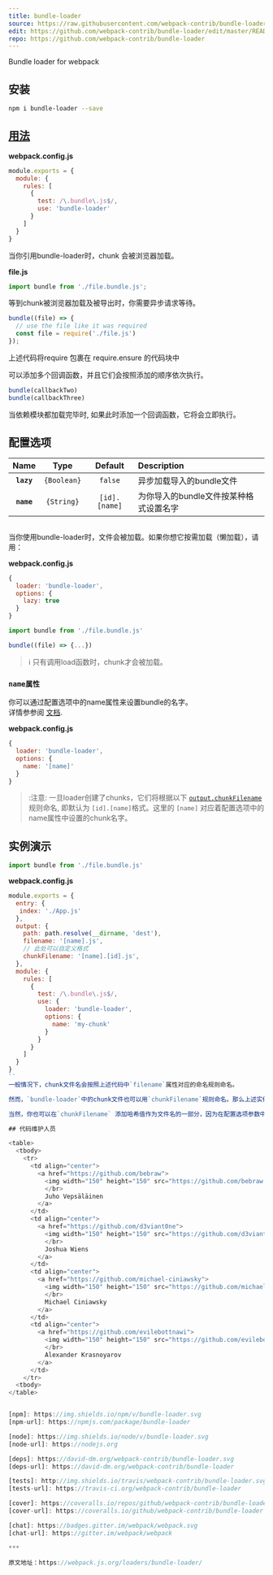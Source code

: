 ```yaml
---
title: bundle-loader
source: https://raw.githubusercontent.com/webpack-contrib/bundle-loader/master/README.md
edit: https://github.com/webpack-contrib/bundle-loader/edit/master/README.md
repo: https://github.com/webpack-contrib/bundle-loader
---
```

Bundle loader for webpack

## 安装

```bash
npm i bundle-loader --save
```

## <a href="https://webpack.js.org/concepts/loaders">用法</a>

**webpack.config.js**
```js
module.exports = {
  module: {
    rules: [
      {
        test: /\.bundle\.js$/,
        use: 'bundle-loader'
      }
    ]
  }
}
```

当你引用bundle-loader时，chunk 会被浏览器加载。

**file.js**
```js
import bundle from './file.bundle.js';
```

等到chunk被浏览器加载及被导出时，你需要异步请求等待。

```js
bundle((file) => {
  // use the file like it was required
  const file = require('./file.js')
});
```
上述代码将require 包裹在 require.ensure 的代码块中

可以添加多个回调函数，并且它们会按照添加的顺序依次执行。
```js
bundle(callbackTwo)
bundle(callbackThree)
```
当依赖模块都加载完毕时, 如果此时添加一个回调函数，它将会立即执行。
## 配置选项

|Name|Type|Default|Description|
|:--:|:--:|:-----:|:----------|
|**`lazy`**|`{Boolean}`|`false`|异步加载导入的bundle文件|
|**`name`**|`{String}`|`[id].[name]`|为你导入的bundle文件按某种格式设置名字|

##
当你使用bundle-loader时，文件会被加载。如果你想它按需加载（懒加载），请用：

**webpack.config.js**
```js
{
  loader: 'bundle-loader',
  options: {
    lazy: true
  }
}
```

```js
import bundle from './file.bundle.js'

bundle((file) => {...})
```

> ℹ️  只有调用load函数时，chunk才会被加载。

### `name属性`
你可以通过配置选项中的name属性来设置bundle的名字。  
详情参参阅 [文档](https://github.com/webpack/loader-utils#interpolatename).

**webpack.config.js**
```js
{
  loader: 'bundle-loader',
  options: {
    name: '[name]'
  }
}
```

> :注意: 一旦loader创建了chunks，它们将根据以下
[`output.chunkFilename`](https://webpack.js.org/configuration/output/#output-chunkfilename) 规则命名, 即默认为 `[id].[name]`格式。这里的 `[name]` 对应着配置选项中的name属性中设置的chunk名字。

## 实例演示

```js
import bundle from './file.bundle.js'
```

**webpack.config.js**
``` js
module.exports = {
  entry: {
   index: './App.js'
  },
  output: {
    path: path.resolve(__dirname, 'dest'),
    filename: '[name].js',
    // 此处可以自定义格式
    chunkFilename: '[name].[id].js',
  },
  module: {
    rules: [
      {
        test: /\.bundle\.js$/,
        use: {
          loader: 'bundle-loader',
          options: {
            name: 'my-chunk'
          }
        }
      }
    ]
  }
}
``
一般情况下，chunk文件名会按照上述代码中`filename`属性对应的命名规则命名。

然而，`bundle-loader`中的chunk文件也可以用`chunkFilename`规则命名。那么上述实例中导出的文件名将分别为`my-chunk.1.js` 和 `file-2.js`。

当然，你也可以在`chunkFilename` 添加哈希值作为文件名的一部分，因为在配置选项参数中直接放`[hash]` 不会起到作用。

## 代码维护人员

<table>
  <tbody>
    <tr>
      <td align="center">
        <a href="https://github.com/bebraw">
          <img width="150" height="150" src="https://github.com/bebraw.png?v=3&s=150">
          </br>
          Juho Vepsäläinen
        </a>
      </td>
      <td align="center">
        <a href="https://github.com/d3viant0ne">
          <img width="150" height="150" src="https://github.com/d3viant0ne.png?v=3&s=150">
          </br>
          Joshua Wiens
        </a>
      </td>
      <td align="center">
        <a href="https://github.com/michael-ciniawsky">
          <img width="150" height="150" src="https://github.com/michael-ciniawsky.png?v=3&s=150">
          </br>
          Michael Ciniawsky
        </a>
      </td>
      <td align="center">
        <a href="https://github.com/evilebottnawi">
          <img width="150" height="150" src="https://github.com/evilebottnawi.png?v=3&s=150">
          </br>
          Alexander Krasnoyarov
        </a>
      </td>
    </tr>
  <tbody>
</table>


[npm]: https://img.shields.io/npm/v/bundle-loader.svg
[npm-url]: https://npmjs.com/package/bundle-loader

[node]: https://img.shields.io/node/v/bundle-loader.svg
[node-url]: https://nodejs.org

[deps]: https://david-dm.org/webpack-contrib/bundle-loader.svg
[deps-url]: https://david-dm.org/webpack-contrib/bundle-loader

[tests]: http://img.shields.io/travis/webpack-contrib/bundle-loader.svg
[tests-url]: https://travis-ci.org/webpack-contrib/bundle-loader

[cover]: https://coveralls.io/repos/github/webpack-contrib/bundle-loader/badge.svg
[cover-url]: https://coveralls.io/github/webpack-contrib/bundle-loader

[chat]: https://badges.gitter.im/webpack/webpack.svg
[chat-url]: https://gitter.im/webpack/webpack

***

原文地址：https://webpack.js.org/loaders/bundle-loader/
